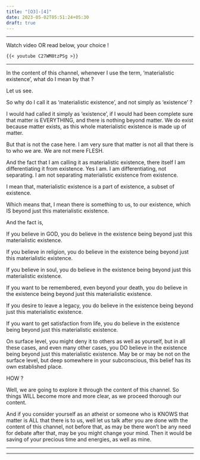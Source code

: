 ```yaml
---
title: "[O3]-[4]"
date: 2023-05-02T05:51:24+05:30
draft: true
---
```


---

Watch video OR read below, your choice !

```
{{< youtube C27WM8tzPSg >}}
```

---

In the content of this channel, whenever I use the term, ‘materialistic existence’, what do I mean by that ?

Let us see.

So why do I call it as ‘materialistic existence’, and not simply as ‘existence’ ?

I would had called it simply as ‘existence’, if I would had been complete sure that matter is EVERYTHING, and there is nothing beyond matter. We do exist because matter exists, as this whole materialistic existence is made up of matter.

But that is not the case here. I am very sure that matter is not all that there is to who we are. We are not mere FLESH.

And the fact that I am calling it as materialistic existence, there itself I am differentiating it from existence. Yes I am. I am differentiating, not separating. I am not separating materialistic existence from existence.

I mean that, materialistic existence is a part of existence, a subset of existence.

Which means that, I mean there is something to us, to our existence, which IS beyond just this materialistic existence.

And the fact is,

If you believe in GOD, you do believe in the existence being beyond just this materialistic existence.

If you believe in religion, you do believe in the existence being beyond just this materialistic existence.

If you believe in soul, you do believe in the existence being beyond just this materialistic existence.

If you want to be remembered, even beyond your death, you do believe in the existence being beyond just this materialistic existence.

If you desire to leave a legacy, you do believe in the existence being beyond just this materialistic existence.

If you want to get satisfaction from life, you do believe in the existence being beyond just this materialistic existence.

On surface level, you might deny it to others as well as yourself, but in all these cases, and even many other cases, you DO believe in the existence being beyond just this materialistic existence. May be or may be not on the surface level, but deep somewhere in your subconscious, this belief has its own established place.

HOW ?

Well, we are going to explore it through the content of this channel. So things WILL become more and more clear, as we proceed thorough our content.

And if you consider yourself as an atheist or someone who is KNOWS that matter is ALL that there is to us, well let us talk after you are done with the content of this channel, not before that, as may be there won’t be any need for debate after that, may be you might change your mind. Then it would be saving of your precious time and energies, as well as mine.

---

---
